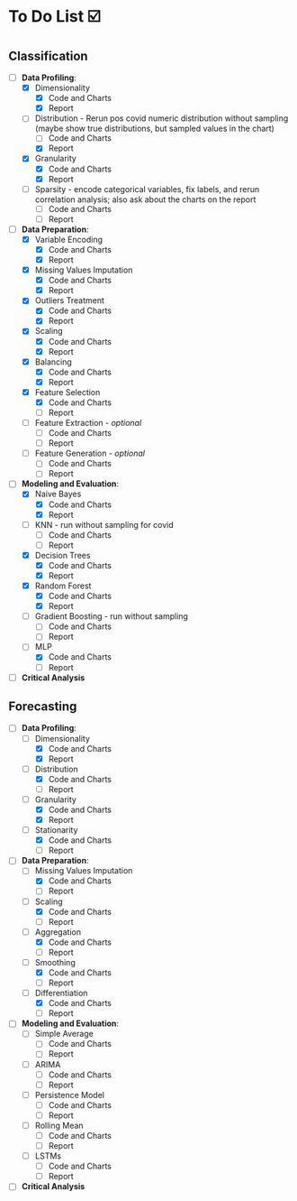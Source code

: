 # To Do List ☑️

## Classification

* [ ] **Data Profiling**:
    * [X] Dimensionality
        * [X] Code and Charts
        * [X] Report
    * [ ] Distribution - Rerun pos covid numeric distribution without sampling (maybe show true distributions, but
      sampled values in the chart)
        * [ ] Code and Charts
        * [X] Report
    * [X] Granularity
        * [X] Code and Charts
        * [X] Report
    * [ ] Sparsity - encode categorical variables, fix labels, and rerun correlation analysis; also ask about the charts
      on the report
        * [ ] Code and Charts
        * [ ] Report

* [ ] **Data Preparation**:
    * [X] Variable Encoding
        * [X] Code and Charts
        * [X] Report
    * [X] Missing Values Imputation
        * [X] Code and Charts
        * [X] Report
    * [X] Outliers Treatment
        * [X] Code and Charts
        * [X] Report
    * [X] Scaling
        * [X] Code and Charts
        * [X] Report
    * [X] Balancing
        * [X] Code and Charts
        * [X] Report
    * [X] Feature Selection
        * [X] Code and Charts
        * [ ] Report
    * [ ] Feature Extraction - _optional_
        * [ ] Code and Charts
        * [ ] Report
    * [ ] Feature Generation - _optional_
        * [ ] Code and Charts
        * [ ] Report

* [ ] **Modeling and Evaluation**:
    * [X] Naive Bayes
        * [X] Code and Charts
        * [X] Report
    * [ ] KNN - run without sampling for covid
        * [ ] Code and Charts
        * [ ] Report
    * [X] Decision Trees
        * [X] Code and Charts
        * [X] Report
    * [X] Random Forest
        * [X] Code and Charts
        * [X] Report
    * [ ] Gradient Boosting - run without sampling
        * [ ] Code and Charts
        * [ ] Report
    * [ ] MLP
        * [X] Code and Charts
        * [ ] Report

* [ ] **Critical Analysis**

## Forecasting

* [ ] **Data Profiling**:
    * [ ] Dimensionality
        * [X] Code and Charts
        * [X] Report
    * [ ] Distribution
        * [X] Code and Charts
        * [ ] Report
    * [ ] Granularity
        * [X] Code and Charts
        * [X] Report
    * [ ] Stationarity
        * [X] Code and Charts
        * [ ] Report

* [ ] **Data Preparation**:
    * [ ] Missing Values Imputation
        * [X] Code and Charts
        * [ ] Report
    * [ ] Scaling
        * [X] Code and Charts
        * [ ] Report
    * [ ] Aggregation
        * [X] Code and Charts
        * [ ] Report
    * [ ] Smoothing
        * [X] Code and Charts
        * [ ] Report
    * [ ] Differentiation
        * [X] Code and Charts
        * [ ] Report

* [ ] **Modeling and Evaluation**:
    * [ ] Simple Average
        * [ ] Code and Charts
        * [ ] Report
    * [ ] ARIMA
        * [ ] Code and Charts
        * [ ] Report
    * [ ] Persistence Model
        * [ ] Code and Charts
        * [ ] Report
    * [ ] Rolling Mean
        * [ ] Code and Charts
        * [ ] Report
    * [ ] LSTMs
        * [ ] Code and Charts
        * [ ] Report

* [ ] **Critical Analysis**